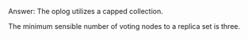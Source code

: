 Answer:
The oplog utilizes a capped collection.

The minimum sensible number of voting nodes to a replica set is three.